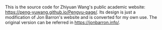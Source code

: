 This is the source code for Zhiyuan Wang's public academic website: https://peng-yuwang.github.io/Pengyu-page/. Its design is just a modification of Jon Barron's website and is converted for my own use. The original version can be referred in https://jonbarron.info/.
